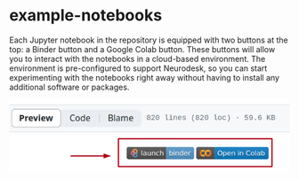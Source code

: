 # example-notebooks

Each Jupyter notebook in the repository is equipped with two buttons at the top: a Binder button and a Google Colab button. These buttons will allow you to interact with the notebooks in a cloud-based environment. The environment is pre-configured to support Neurodesk, so you can start experimenting with the notebooks right away without having to install any additional software or packages.

![button](/launch_notebook.png)
